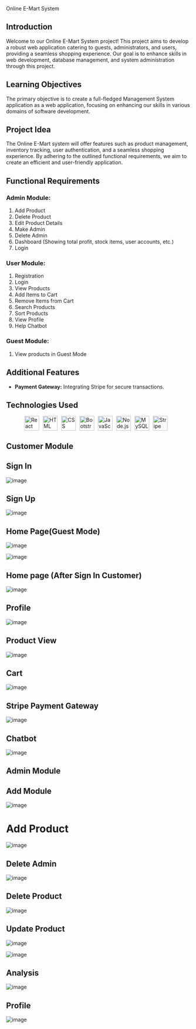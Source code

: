  Online E-Mart System

## Introduction
Welcome to our Online E-Mart System project! This project aims to develop a robust web application catering to guests, administrators, and users, providing a seamless shopping experience. Our goal is to enhance skills in web development, database management, and system administration through this project.


## Learning Objectives
The primary objective is to create a full-fledged Management System application as a web application, focusing on enhancing our skills in various domains of software development.

## Project Idea
The Online E-Mart system will offer features such as product management, inventory tracking, user authentication, and a seamless shopping experience. By adhering to the outlined functional requirements, we aim to create an efficient and user-friendly application.

## Functional Requirements

### Admin Module:
1. Add Product
2. Delete Product
3. Edit Product Details
4. Make Admin
5. Delete Admin
6. Dashboard (Showing total profit, stock items, user accounts, etc.)
7. Login

### User Module:
1. Registration
2. Login
3. View Products
4. Add Items to Cart
5. Remove Items from Cart
6. Search Products
7. Sort Products
8. View Profile
9. Help Chatbot


### Guest Module:
1. View products in Guest Mode

## Additional Features
- **Payment Gateway:** Integrating Stripe for secure transactions.



## Technologies Used

<img src="https://upload.wikimedia.org/wikipedia/commons/8/8e/Nextjs-logo.svg" alt="Next.js" style="width: 40px; height: 40px; margin-right: 10px; filter: brightness(0) invert(1);"><img src="https://img.icons8.com/ultraviolet/40/000000/react.png" alt="React" style="width: 40px; height: 40px; margin-right: 10px;"><img src="https://img.icons8.com/color/48/000000/html-5.png" alt="HTML" style="width: 40px; height: 40px; margin-right: 10px;"><img src="https://img.icons8.com/color/48/000000/css3.png" alt="CSS" style="width: 40px; height: 40px; margin-right: 10px;"><img src="https://img.icons8.com/color/48/000000/bootstrap.png" alt="Bootstrap" style="width: 40px; height: 40px; margin-right: 10px;"><img src="https://img.icons8.com/color/48/000000/javascript.png" alt="JavaScript" style="width: 40px; height: 40px; margin-right: 10px;"><img src="https://img.icons8.com/color/48/000000/nodejs.png" alt="Node.js" style="width: 40px; height: 40px; margin-right: 10px;"><img src="https://img.icons8.com/color/48/000000/mysql.png" alt="MySQL" style="width: 40px; height: 40px; margin-right: 10px;"><img src="https://img.icons8.com/color/48/000000/stripe.png" alt="Stripe" style="width: 40px; height: 40px;">


## Customer Module

## Sign In





![image](https://github.com/runtime-error786/Web-Final-Project/assets/123109871/aa59d2d1-600c-424d-bc2e-1c803ec46d7f)



## Sign Up






![image](https://github.com/runtime-error786/Web-Final-Project/assets/123109871/0cdd4b75-0425-4e3c-a849-d8d9963e33b7)






## Home Page(Guest Mode)






![image](https://github.com/runtime-error786/Web-Final-Project/assets/123109871/35d1a35f-9fde-417f-80d0-0edb7421757a)







![image](https://github.com/runtime-error786/Web-Final-Project/assets/123109871/5a8760ff-2600-4d8f-a018-b7516bc293de)




## Home page (After Sign In Customer)








![image](https://github.com/runtime-error786/Web-Final-Project/assets/123109871/a98b90b5-5a5e-4b83-8349-3ec29d4178b1)












## Profile 

















![image](https://github.com/runtime-error786/Web-Final-Project/assets/123109871/4437b3c0-284c-405d-8336-c0a813912157)













## Product View














![image](https://github.com/runtime-error786/Web-Final-Project/assets/123109871/128351d2-b69a-46ae-835e-b455bb44bed6)














## Cart












![image](https://github.com/runtime-error786/Web-Final-Project/assets/123109871/3e0ca038-0264-4544-a2a9-dc04b619d361)









## Stripe Payment Gateway












![image](https://github.com/runtime-error786/Web-Final-Project/assets/123109871/677fbd23-e9d5-4b28-8f31-02108b555dc8)






## Chatbot












![image](https://github.com/runtime-error786/Web-Final-Project/assets/123109871/278d2d9d-c388-4641-af2e-951cb98f182b)










## Admin Module

## Add Module







![image](https://github.com/runtime-error786/Web-Final-Project/assets/123109871/aede7cb4-c099-4f48-a2ab-8a665a64810a)







# Add Product










![image](https://github.com/runtime-error786/Web-Final-Project/assets/123109871/2d12a972-592a-4814-b71f-e31f5f96c23d)






## Delete Admin




![image](https://github.com/runtime-error786/Web-Final-Project/assets/123109871/b8b052d9-0529-4d67-a128-5367059efbc0)





## Delete Product








![image](https://github.com/runtime-error786/Web-Final-Project/assets/123109871/3b92a072-aa42-4b9b-8c59-1c3a529c21a4)






## Update Product









![image](https://github.com/runtime-error786/Web-Final-Project/assets/123109871/ac0042c1-8ac5-4991-b46c-fbd5c7d1c5cb)












![image](https://github.com/runtime-error786/Web-Final-Project/assets/123109871/02d31321-345c-45df-8cba-0381346e32e8)












## Analysis

















![image](https://github.com/runtime-error786/Web-Final-Project/assets/123109871/d095d30e-36cf-4936-a344-73488027ffa5)
















## Profile


















![image](https://github.com/runtime-error786/Web-Final-Project/assets/123109871/b77894ab-a3a6-42c9-aff4-24f79e78511a)










